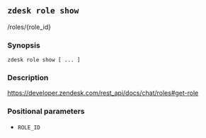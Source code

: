 ## `zdesk role show`

/roles/{role_id}

### Synopsis

    zdesk role show [ ... ]

### Description

https://developer.zendesk.com/rest_api/docs/chat/roles#get-role

### Positional parameters

* `ROLE_ID`

